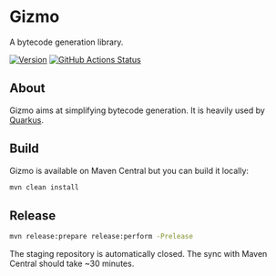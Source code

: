 # Gizmo

A bytecode generation library.

[![Version](https://img.shields.io/maven-central/v/io.quarkus.gizmo/gizmo?logo=apache-maven&style=for-the-badge)](https://search.maven.org/artifact/io.quarkus.gizmo/gizmo)
[![GitHub Actions Status](<https://img.shields.io/github/actions/workflow/status/quarkusio/gizmo/build.yml?branch=main&logo=GitHub&style=for-the-badge>)](https://github.com/quarkusio/gizmo/actions?query=workflow%3A%22Gizmo+2+CI%22)

## About

Gizmo aims at simplifying bytecode generation.
It is heavily used by [Quarkus](https://quarkus.io).
 
## Build

Gizmo is available on Maven Central but you can build it locally:

```bash
mvn clean install
```

## Release

```bash
mvn release:prepare release:perform -Prelease
```

The staging repository is automatically closed. The sync with Maven Central should take ~30 minutes.
